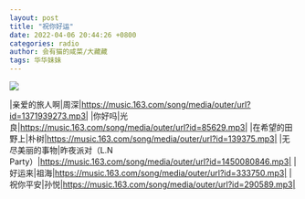 ```yaml
---
layout: post
title: "祝你好运"
date: 2022-04-06 20:44:26 +0800
categories: radio
author: 会有猫的咸菜/大藏藏
tags: 华华妹妹
---
```

![]({{site.baseurl}}/images/cover_20220406.jpg)

|亲爱的旅人啊|周深|https://music.163.com/song/media/outer/url?id=1371939273.mp3|
|你好吗|光良|https://music.163.com/song/media/outer/url?id=85629.mp3|
|在希望的田野上|朴树|https://music.163.com/song/media/outer/url?id=139375.mp3|
|无尽美丽的事物|昨夜派对（L.N Party）|https://music.163.com/song/media/outer/url?id=1450080846.mp3|
|好运来|祖海|https://music.163.com/song/media/outer/url?id=333750.mp3|
|祝你平安|孙悦|https://music.163.com/song/media/outer/url?id=290589.mp3|

